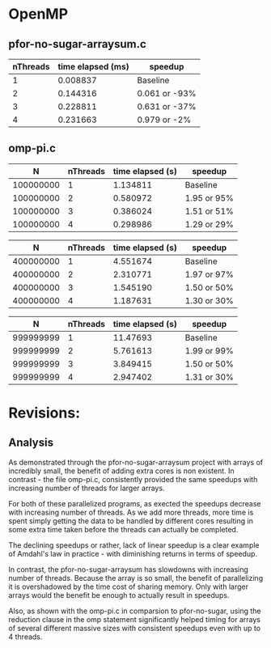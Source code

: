 # OpenMP


## pfor-no-sugar-arraysum.c

| nThreads | time elapsed (ms) | speedup |
|----------|-------------------|---------|
|    1     |     0.008837      | Baseline|
|    2     |     0.144316      |   0.061 or -93%      |
|    3     |     0.228811      |   0.631 or -37% |
|    4     |     0.231663      |   0.979 or -2%      |


## omp-pi.c 


|  N        | nThreads | time elapsed (s) | speedup |
|-----------|----------|-------------------|---------|
| 100000000 |    1     |     1.134811      | Baseline|
| 100000000 |    2     |     0.580972      |   1.95 or 95%      |
| 100000000 |    3     |     0.386024      |   1.51 or 51% |
| 100000000 |    4     |     0.298986      |   1.29 or 29%      |

|  N        | nThreads | time elapsed (s) | speedup |
|-----------|----------|-------------------|---------|
| 400000000 |    1     |     4.551674      | Baseline|
| 400000000 |    2     |     2.310771      |   1.97 or 97%      |
| 400000000 |    3     |     1.545190      |   1.50 or 50% |
| 400000000 |    4     |     1.187631      |   1.30 or 30%      |

|  N        | nThreads | time elapsed (s) | speedup |
|-----------|----------|-------------------|---------|
| 999999999 |    1     |     11.47693      | Baseline|
| 999999999 |    2     |     5.761613      |   1.99 or 99%      |
| 999999999 |    3     |     3.849415      |   1.50 or 50% |
| 999999999 |    4     |     2.947402      |   1.31 or 30%      |

# Revisions:

## Analysis

As demonstrated through the pfor-no-sugar-arraysum project with arrays of incredibly small, the benefit of adding extra cores is non existent.
In contrast - the file omp-pi.c, consistently provided the same speedups with increasing number of threads for larger arrays.

For both of these parallelized programs, as exected the speedups decrease with increasing number of threads. As we add more threads, more time is spent simply getting the data to be handled by different cores resulting in some extra time taken before the threads can actually be completed.

The declining speedups or rather, lack of linear speedup is a clear example of Amdahl's law in practice - with diminishing returns in terms of speedup.

In contrast, the pfor-no-sugar-arraysum has slowdowns with increasing number of threads. Because the array is so small, the benefit of parallelizing it is overshadowed by the time cost of sharing memory. Only with larger arrays would the benefit be enough to actually result in speedups.

Also, as shown with the omp-pi.c in comparsion to pfor-no-sugar, using the reduction clause in the omp statement significantly helped timing for arrays of several different massive sizes with consistent speedups even with up to 4 threads.
